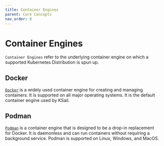 ```yaml
---
title: Container Engines
parent: Core Concepts
nav_order: 0
---
```


# Container Engines

`Container Engines` refer to the underlying container engine on which a supported Kubernetes Distribution is spun up.

## Docker

[`Docker`](https://www.docker.com/) is a widely used container engine for creating and managing containers. It is supported on all major operating systems. It is the default container engine used by KSail.

## Podman

[`Podman`](https://podman.io/) is a container engine that is designed to be a drop-in replacement for Docker. It is daemonless and can run containers without requiring a background service. Podman is supported on Linux, Windows, and MacOS.
